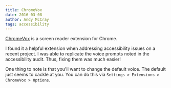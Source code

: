 ```yaml
---
title: ChromeVox
date: 2016-03-08
author: Andy McCray
tags: accessibility
---
```


[ChromeVox](http://www.chromevox.com/) is a screen reader extension for Chrome.

I found it a helpful extension when addressing accessibility issues on a recent project. I was able to replicate the voice prompts noted in the accessibility audit. Thus, fixing them was much easier!

One thing to note is that you'll want to change the default voice. The default just seems to cackle at you. You can do this via `Settings > Extensions > ChromeVox > Options`.

